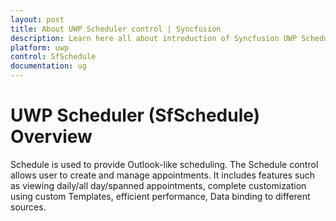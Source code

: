 ```yaml
---
layout: post
title: About UWP Scheduler control | Syncfusion
description: Learn here all about introduction of Syncfusion UWP Scheduler (SfSchedule) control, its elements and more.
platform: uwp
control: SfSchedule
documentation: ug
---
```


# UWP Scheduler (SfSchedule) Overview

Schedule is used to provide Outlook-like scheduling. The Schedule control allows user to create and manage appointments. It includes features such as viewing daily/all day/spanned appointments, complete customization using custom Templates, efficient performance, Data binding to different sources.

